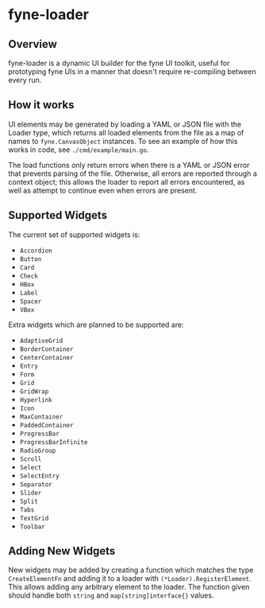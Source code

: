 # fyne-loader
## Overview
fyne-loader is a dynamic UI builder for the fyne UI toolkit, useful for
prototyping fyne UIs in a manner that doesn't require re-compiling between every
run.

## How it works
UI elements may be generated by loading a YAML or JSON file with the Loader
type, which returns all loaded elements from the file as a map of names to
`fyne.CanvasObject` instances. To see an example of how this works in code, see
`./cmd/example/main.go`.

The load functions only return errors when there is a YAML or JSON error that
prevents parsing of the file. Otherwise, all errors are reported through a
context object; this allows the loader to report all errors encountered, as
well as attempt to continue even when errors are present.

## Supported Widgets
The current set of supported widgets is:
* `Accordion`
* `Button`
* `Card`
* `Check`
* `HBox`
* `Label`
* `Spacer`
* `VBox`

Extra widgets which are planned to be supported are:
* `AdaptiveGrid`
* `BorderContainer`
* `CenterContainer`
* `Entry`
* `Form`
* `Grid`
* `GridWrap`
* `Hyperlink`
* `Icon`
* `MaxContainer`
* `PaddedContainer`
* `ProgressBar`
* `ProgressBarInfinite`
* `RadioGroup`
* `Scroll`
* `Select`
* `SelectEntry`
* `Separator`
* `Slider`
* `Split`
* `Tabs`
* `TextGrid`
* `Toolbar`

## Adding New Widgets
New widgets may be added by creating a function which matches the type
`CreateElementFn` and adding it to a loader with `(*Loader).RegisterElement`.
This allows adding any arbitrary element to the loader. The function given
should handle both `string` and `map[string]interface{}` values.